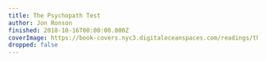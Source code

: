 ```yaml
---
title: The Psychopath Test
author: Jon Ronson
finished: 2018-10-16T00:00:00.000Z
coverImage: https://book-covers.nyc3.digitaloceanspaces.com/readings/the-psychopath-test-02.jpg
dropped: false
---
```


